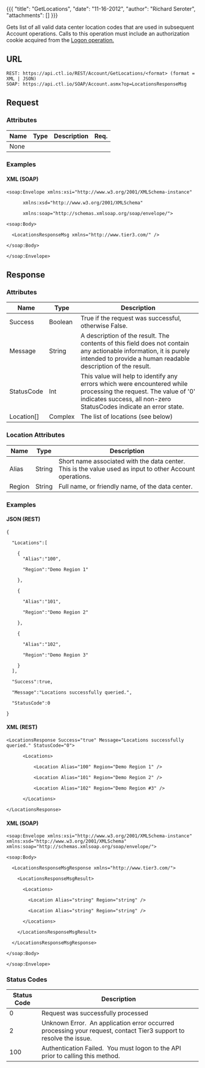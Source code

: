 {{{
  "title": "GetLocations",
  "date": "11-16-2012",
  "author": "Richard Seroter",
  "attachments": []
}}}

Gets list of all valid data center location codes that are used in subsequent Account operations. Calls to this operation must include an authorization cookie acquired from the <a href="/api-docs#authentication-logon">Logon operation.</a>

## URL

    REST: https://api.ctl.io/REST/Account/GetLocations/<format> (format = XML | JSON)
    SOAP: https://api.ctl.io/SOAP/Account.asmx?op=LocationsResponseMsg

## Request

### Attributes

<table>
  <thead>
    <tr>
      <th>Name</th>
      <th>Type</th>
      <th>Description</th>
      <th>Req.</th>
    </tr>
  </thead>
  <tbody>
    <tr>
      <td>None</td>
    </tr>
  </tbody>
</table>

### Examples

#### XML (SOAP)</h4>

    <soap:Envelope xmlns:xsi="http://www.w3.org/2001/XMLSchema-instance" 

          xmlns:xsd="http://www.w3.org/2001/XMLSchema" 

          xmlns:soap="http://schemas.xmlsoap.org/soap/envelope/">

    <soap:Body>

      <LocationsResponseMsg xmlns="http://www.tier3.com/" />

    </soap:Body>

    </soap:Envelope>   

## Response

### Attributes

<table>
  <thead>
    <tr>
      <th>Name</th>
      <th>Type</th>
      <th>Description</th>
    </tr>
  </thead>
  <tbody>
    <tr>
      <td>Success</td>
      <td>Boolean</td>
      <td>True if the request was successful, otherwise False.</td>
    </tr>
    <tr>
      <td>Message</td>
      <td>String</td>
      <td>A description of the result. The contents of this field does not contain any actionable information, it is purely intended to provide a human readable description of the result.</td>
    </tr>
    <tr>
      <td>StatusCode</td>
      <td>Int</td>
      <td>This value will help to identify any errors which were encountered while processing the request. The value of '0' indicates success, all non-zero StatusCodes indicate an error state.</td>
    </tr>
    <tr>
      <td>Location[]</td>
      <td>Complex</td>
      <td>The list of locations (see below)</td>
    </tr>
  </tbody>
</table>

### Location Attributes

<table>
  <thead>
    <tr>
      <th>Name</th>
      <th>Type</th>
      <th>Description</th>
    </tr>
  </thead>
  <tbody>
    <tr>
      <td>Alias</td>
      <td>String</td>
      <td>Short name associated with the data center. This is the value used as input to other Account operations.</td>
    </tr>
    <tr>
      <td>Region</td>
      <td>String</td>
      <td>Full name, or friendly name, of the data center.</td>
    </tr>
  </tbody>
</table>

### Examples

#### JSON (REST)

    {

      "Locations":[

        {
          "Alias":"100",

          "Region":"Demo Region 1"

        },

        {

          "Alias":"101",

          "Region":"Demo Region 2"

        },

        {

          "Alias":"102",

          "Region":"Demo Region 3"

        }   
      ],
          
      "Success":true,

      "Message":"Locations successfully queried.",

      "StatusCode":0
          
    }

#### XML (REST)

    <LocationsResponse Success="true" Message="Locations successfully queried." StatusCode="0">

          <Locations>

              <Location Alias="100" Region="Demo Region 1" />

              <Location Alias="101" Region="Demo Region 2" />

              <Location Alias="102" Region="Demo Region #3" />

          </Locations>

    </LocationsResponse>

#### XML (SOAP)

    <soap:Envelope xmlns:xsi="http://www.w3.org/2001/XMLSchema-instance" xmlns:xsd="http://www.w3.org/2001/XMLSchema" xmlns:soap="http://schemas.xmlsoap.org/soap/envelope/">

    <soap:Body>

      <LocationsResponseMsgResponse xmlns="http://www.tier3.com/">

        <LocationsResponseMsgResult>

          <Locations>

            <Location Alias="string" Region="string" />

            <Location Alias="string" Region="string" />

          </Locations>

        </LocationsResponseMsgResult>

      </LocationsResponseMsgResponse>

    </soap:Body>

    </soap:Envelope>

### Status Codes

<table>
  <thead>
    <tr>
      <th>Status Code</th>
      <th>Description</th>
    </tr>
  </thead>
  <tbody>
    <tr>
      <td>0</td>
      <td>Request was successfully processed</td>
    </tr>
    <tr>
      <td>2</td>
      <td>Unknown Error. &nbsp;An application error occurred processing your request, contact Tier3 support to resolve the issue.</td>
    </tr>
    <tr>
      <td>100</td>
      <td>Authentication Failed. &nbsp;You must logon to the API prior to calling this method.</td>
    </tr>
  </tbody>
</table>
